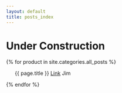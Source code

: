 ```yaml
---
layout: default
title: posts_index
---
```


# Under Construction


   {% for product in site.categories.all_posts %}
  <ul>
  {{ page.title }}
  <a href="{{ site.ur1 }}">Link</a>
     Jim
  </ul>
  {% endfor %}


 
